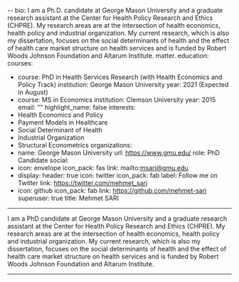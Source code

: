 --
bio: I am a Ph.D. candidate at George Mason University and a graduate research assistant at the Center for Health Policy Research and Ethics (CHPRE). My research areas are at the intersection of health economics, health policy and industrial organization. My current research, which is also my dissertation, focuses on the social determinants of health and the effect of health care market structure on health services and is funded by Robert Woods Johnson Foundation and Altarum Institute.
  matter.
education:
  courses:
  - course: PhD in Health Services Research (with Health Economics and Policy Track)
    institution: George Mason University
    year: 2021 (Expected in August)
  - course: MS in Economics
    institution: Clemson University
    year: 2015
email: ""
highlight_name: false
interests:
- Health Economics and Policy
- Payment Models in Healthcare
- Social Determinant of Health
- Industrial Organization
- Structural Econometrics
organizations:
- name: George Mason University
  url: https://www.gmu.edu/
role: PhD Candidate
social:
- icon: envelope
  icon_pack: fas
  link: mailto:msari@gmu.edu
- display:
    header: true
  icon: twitter
  icon_pack: fab
  label: Follow me on Twitter
  link: https://twitter.com/mehmet_sari
- icon: github
  icon_pack: fab
  link: https://github.com/mehmet-sari
superuser: true
title: Mehmet SARI
---

I am a PhD candidate at George Mason University and a graduate research assistant at the Center for Health Policy Research and Ethics (CHPRE). My research areas are at the intersection of health economics, health policy and industrial organization. My current research, which is also my dissertation, focuses on the social determinants of health and the effect of health care market structure on health services and is funded by Robert Woods Johnson Foundation and Altarum Institute.

---
